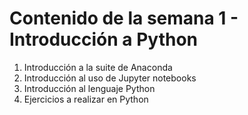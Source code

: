 # Contenido de la semana 1 - Introducción a Python

1. Introducción a la suite de Anaconda
2. Introducción al uso de Jupyter notebooks 
3. Introducción al lenguaje Python 
4. Ejercicios a realizar en Python
